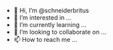 - 👋 Hi, I’m @schneiderbritus
- 👀 I’m interested in ...
- 🌱 I’m currently learning ...
- 💞️ I’m looking to collaborate on ...
- 📫 How to reach me ...

<!---
schneiderbritus/schneiderbritus is a ✨ special ✨ repository because its `README.md` (this file) appears on your GitHub profile.
You can click the Preview link to take a look at your changes.
--->
